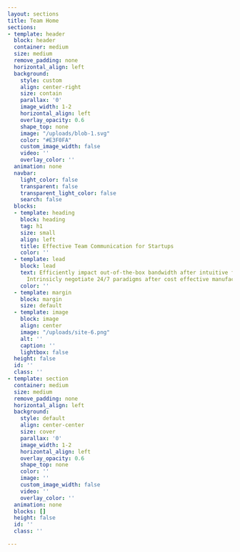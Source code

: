 ```yaml
---
layout: sections
title: Team Home
sections:
- template: header
  block: header
  container: medium
  size: medium
  remove_padding: none
  horizontal_align: left
  background:
    style: custom
    align: center-right
    size: contain
    parallax: '0'
    image_width: 1-2
    horizontal_align: left
    overlay_opacity: 0.6
    shape_top: none
    image: "/uploads/blob-1.svg"
    color: "#E3F0FA"
    custom_image_width: false
    video: ''
    overlay_color: ''
  animation: none
  navbar:
    light_color: false
    transparent: false
    transparent_light_color: false
    search: false
  blocks:
  - template: heading
    block: heading
    tag: h1
    size: small
    align: left
    title: Effective Team Communication for Startups
    color: ''
  - template: lead
    block: lead
    text: Efficiently impact out-of-the-box bandwidth after intuitive functionalities.
      Intrinsicly negotiate 24/7 paradigms after cost effective manufactured products.
    color: ''
  - template: margin
    block: margin
    size: default
  - template: image
    block: image
    align: center
    image: "/uploads/site-6.png"
    alt: ''
    caption: ''
    lightbox: false
  height: false
  id: ''
  class: ''
- template: section
  container: medium
  size: medium
  remove_padding: none
  horizontal_align: left
  background:
    style: default
    align: center-center
    size: cover
    parallax: '0'
    image_width: 1-2
    horizontal_align: left
    overlay_opacity: 0.6
    shape_top: none
    color: ''
    image: ''
    custom_image_width: false
    video: ''
    overlay_color: ''
  animation: none
  blocks: []
  height: false
  id: ''
  class: ''

---
```

